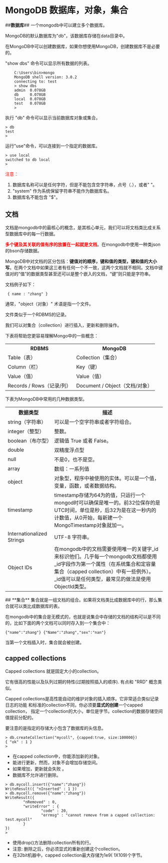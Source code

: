 ﻿# MongoDB 数据库，对象，集合


##**数据库**##
一个mongodb中可以建立多个数据库。

MongoDB的默认数据库为"db"，该数据库存储在data目录中。

在MongoDB中可以创建数据库，如果你想使用MongoDB，创建数据库不是必要的。

"show dbs" 命令可以显示所有数据的列表。
```shell
    C:\Users\bin>mongo
    MongoDB shell version: 3.0.2
    connecting to: test
    > show dbs
    admin  0.078GB
    db     0.078GB
    local  0.078GB
    test   0.078GB
    >
```
执行 "db" 命令可以显示当前数据库对象或集合。
```shell
> db
test
>
```
运行"use"命令，可以连接到一个指定的数据库。
```shell
> use local
switched to db local
> 
```
<font color="red">注意：</font>
>  
1. 数据库名称可以是任何字符，但是不能包含空字符串，点号（.），或者" "。
2. "system" 作为系统保留字符串不能作为数据库名。
3. 数据库名不能包含 "$"。

## **文档** ##
文档是mongodb中的最核心的概念，是其核心单元，我们可以将文档类比成关系型数据库中的每一行数据。

**<font color="red">多个键及其关联的值有序的放置在一起就是文档</font>**。在mongodb中使用一种类json的bson存储数据。

MongoDB中对文档的区分包括：**键值对的顺序，键和值的类型，键和值的大小写**。在两个文档中如果这三者有任何一个不一致，这两个文档就不相同。文档中键值对的“值”的数据类型甚至还可以是整个嵌入的文档，“键”则只能是字符串。

文档例子如下：
```shell
 { name : "zhang" }
```
通常，"object（对象）" 术语是指一个文件。

文件类似于一个RDBMS的记录。

我们可以对集合（collection）进行插入，更新和删除操作。

下表将帮助您更容易理解Mongo中的一些概念：
<table>
    <tr>
        <th>RDBMS </th>
        <th>MongoDB </th>
    </tr>
    <tr>
        <td>Table（表）</td>
        <td>Collection（集合）</td>
    </tr>
    <tr>
        <td>Column（栏）</td>
        <td>Key（键）</td>
    </tr>
    <tr>
        <td>Value（值）</td>
        <td>Value（值）</td>
    </tr>
    <tr>
        <td>Records / Rows（记录/列）</td>
        <td>Document / Object（文档/对象）</td>
    </tr>
</table>

下表为MongoDB中常用的几种数据类型。
<table>
    <tr>
        <th>数据类型 </th>
        <th>描述 </th>
    </tr>
    <tr>
        <td>string（字符串）</td>
        <td>可以是一个空字符串或者字符组合。</td>
    </tr>
    <tr>
        <td>integer（整型）</td>
        <td>整数。</td>
    </tr>
    <tr> <td>boolean（布尔型）</td> <td>逻辑值 True 或者 False。</td> </tr>
    <tr> <td>double</td> <td>双精度浮点型</td> </tr>
    <tr> <td>null</td> <td>不是0，也不是空。</td> </tr>
    <tr> <td>array</td> <td>数组：一系列值</td> </tr>
    <tr> <td>object</td> <td>对象型，程序中被使用的实体。可以是一个值，变量，函数，或者数据结构。</td> </tr>
    <tr> <td>timestamp</td> <td>timestamp存储为64为的值，只运行一个mongod时可以确保是唯一的。前32位保存的是UTC时间，单位是秒，后32为是在这一秒内的计数值，从0开始，每新建一个MongoTimestamp对象就加一。</td> </tr>
    <tr> <td>Internationalized Strings</td> <td>UTF-8 字符串。</td> </tr>
    <tr> <td>Object IDs</td> <td>在mongodb中的文档需要使用唯一的关键字_id来标识他们。几乎每一个mongodb文档都使用_id字段作为第一个属性（在系统集合和定容量集合（capped collection）中有一些例外）。_id值可以是任何类型，最常见的做法是使用ObjectId类型。</td> </tr>
</table>
## **集合**
集合就是一组文档的组合。如果将文档类比成数据库中的行，那么集合就可以类比成数据库的表。

在mongodb中的集合是无模式的，也就是说集合中存储的文档的结构可以是不同的，比如下面的两个文档可以同时存入到一个集合中：
```shell
{"name":"zhang"} {"Name":"zhang","sex":"nan"}
```
当第一个文档插入时，集合就会被创建。
## **capped collections**
Capped collections 就是固定大小的collection。

它有很高的性能以及队列过期的特性(过期按照插入的顺序). 有点和 "RRD" 概念类似。

Capped collections是高性能自动的维护对象的插入顺序。它非常适合类似记录日志的功能 和标准的collection不同，你必须要**显式的创建**一个capped collection， 指定一个collection的大小，单位是字节。collection的数据存储空间值提前分配的。

要注意的是指定的存储大小包含了数据库的头信息。
```shell
> db.createCollection("mycoll", {capped:true, size:100000})
{ "ok" : 1 }
>
```
- 在capped collection中，你能添加新的对象。
- 能进行更新，然而，对象不会增加存储空间。
- 如果增加，更新就会失败 。
- 数据库不允许进行删除。
```shell
> db.mycoll.insert({"name":"zhang"})
WriteResult({ "nInserted" : 1 })
> db.mycoll.remove({"name":"zhang"})
WriteResult({
        "nRemoved" : 0,
        "writeError" : {
                "code" : 20,
                "errmsg" : "cannot remove from a capped collection: test.mycoll"
        }
})
>
```
- 使用drop()方法删除collection所有的行。
- 注意: 删除之后，你必须显式的重新创建这个collection。
- 在32bit机器中，capped collection最大存储为1e9( 1X109)个字节。
